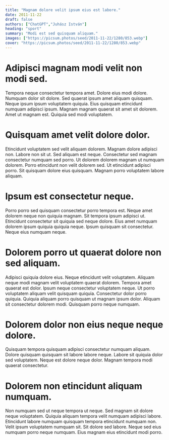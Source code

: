 ```yaml
---
title: "Magnam dolore velit ipsum eius est labore."
date: 2011-11-22
draft: false 
authors: ["ChatGPT","Juhász István"]
heading: "sport"
summary: "Modi est sed quisquam aliquam."
images: ["https://picsum.photos/seed/2011-11-22/1280/853.webp"]
cover: "https://picsum.photos/seed/2011-11-22/1280/853.webp"
---
```

# Adipisci magnam modi velit non modi sed.        
Tempora neque consectetur tempora amet. Dolore eius modi dolore. Numquam dolor sit dolore. Sed quaerat ipsum amet aliquam quisquam. Neque ipsum ipsum voluptatem quiquia. Eius quisquam etincidunt numquam adipisci ipsum. Magnam magnam quaerat sit amet sit dolorem. Amet ut magnam est. Quiquia sed modi voluptatem.
[](https://picsum.photos/seed/24012/1280/853.webp")
# Quisquam amet velit dolore dolor.        
Etincidunt voluptatem sed velit aliquam dolorem. Magnam dolore adipisci non. Labore non sit ut. Sed aliquam est neque. Consectetur sed magnam consectetur numquam sed porro. Ut dolorem dolorem magnam ut numquam dolorem. Porro etincidunt non velit dolorem sed. Ut etincidunt adipisci porro. Sit quisquam dolore eius quisquam. Magnam porro voluptatem labore aliquam.
[](https://picsum.photos/seed/24112/1280/853.webp")
# Ipsum est consectetur neque.        
Porro porro sed quisquam consectetur porro tempora est. Neque amet dolorem neque non quiquia magnam. Sit tempora ipsum adipisci ut. Etincidunt consectetur sit quiquia sed neque dolore. Eius amet numquam dolorem ipsum quiquia quiquia neque. Ipsum quisquam sit consectetur. Neque eius numquam neque.
[](https://picsum.photos/seed/24212/1280/853.webp")
# Dolorem porro ut quaerat dolore non sed aliquam.        
Adipisci quiquia dolore eius. Neque etincidunt velit voluptatem. Aliquam neque modi magnam velit voluptatem quaerat dolorem. Tempora amet quaerat est dolor. Ipsum neque consectetur voluptatem neque. Ut porro voluptatem aliquam velit quisquam quiquia. Consectetur dolor porro quiquia. Quiquia aliquam porro quisquam ut magnam ipsum dolor. Aliquam sit consectetur dolorem modi. Quisquam porro neque numquam.
[](https://picsum.photos/seed/24312/1280/853.webp")
# Dolorem dolor non eius neque neque dolore.        
Quisquam tempora quisquam adipisci consectetur numquam aliquam. Dolore quisquam quisquam sit labore labore neque. Labore sit quiquia dolor sed voluptatem. Neque est dolore neque dolor. Magnam tempora modi quaerat consectetur.
[](https://picsum.photos/seed/24412/1280/853.webp")
# Dolorem non etincidunt aliquam numquam.        
Non numquam sed ut neque tempora ut neque. Sed magnam sit dolore neque voluptatem. Quiquia aliquam tempora velit numquam adipisci labore. Etincidunt labore numquam quisquam tempora etincidunt numquam non. Velit ipsum voluptatem numquam sit. Sit dolore sed labore. Neque sed eius numquam porro neque numquam. Eius magnam eius etincidunt modi porro.
[](https://picsum.photos/seed/24512/1280/853.webp")


